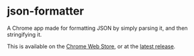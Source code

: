 # json-formatter
A Chrome app made for formatting JSON by simply parsing it, and then stringifying it.

This is available on the [Chrome Web Store](https://chrome.google.com/webstore/detail/json-formatter/jofcbndmnngbfjhflkaaaiobdjcpbpki), or at the [latest release](https://github.com/jackdalton/json-formatter/releases/latest).
